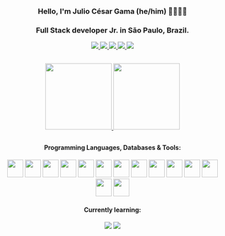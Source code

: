 <div align="center">

### Hello, I'm Julio César Gama (he/him) 👨‍💻🏳️‍🌈
### Full Stack developer Jr. in São Paulo, Brazil.
</div>  

<div align="center" style="display: inline_block">
  <a target="_blank" href="mailto:juliocesargama@protonmail.com">
    <img src="https://img.shields.io/badge/ProtonMail-8B89CC?style=for-the-badge&logo=protonmail&logoColor=white"/>
  </a>
  <a target="_blank" href="https://t.me/JuliusCGama">
  <img src = "https://img.shields.io/badge/Telegram-2CA5E0?style=for-the-badge&logo=telegram&logoColor=white" />
  </a>
  <a target="_blank" href="https://www.linkedin.com/in/juliocesargama/">
    <img src="https://img.shields.io/badge/LinkedIn-0077B5?style=for-the-badge&logo=linkedin&logoColor=white" />
  </a>
  <a target="_blank" href="https://juliocesargama.wordpress.com/">
    <img src="https://img.shields.io/badge/Wordpress-21759B?style=for-the-badge&logo=wordpress&logoColor=white" />
  </a>
    <a target="_blank" href="https://linktr.ee/juliocesargama">
    <img src="https://img.shields.io/badge/Linktree-39E09B?style=for-the-badge&logo=linktree&logoColor=white" />
  </a>
</div>  
 
 ##
 
<div align="center">
<a href="https://github.com/juliocesargama">
  <img height="150rem" src="https://github-readme-stats.vercel.app/api?username=juliocesargama&theme=github_dark&count_private=true&show_icons=true&hide=stars&hide_border=true" />
  <img height="150rem" src="https://github-readme-stats.vercel.app/api/top-langs?username=juliocesargama&layout=compact&theme=github_dark&hide_border=true" />
</a>
</div>

<div align="center">
  
##
#### Programming Languages, Databases & Tools:
</div>
  <div align="center" style="display: inline_block">
  <img width="36" height="40" src="https://cdn.jsdelivr.net/gh/devicons/devicon/icons/html5/html5-original.svg" />
  <img width="36" height="40" src="https://cdn.jsdelivr.net/gh/devicons/devicon/icons/css3/css3-original.svg" />
  <img width="36" height="40" src="https://cdn.jsdelivr.net/gh/devicons/devicon/icons/sass/sass-original.svg" />
  <img width="36" height="40" src="https://cdn.jsdelivr.net/gh/devicons/devicon/icons/bootstrap/bootstrap-original.svg" />
  <img width="36" height="40" src="https://cdn.jsdelivr.net/gh/devicons/devicon/icons/javascript/javascript-original.svg" />
  <img width="36" height="40" src="https://cdn.jsdelivr.net/gh/devicons/devicon/icons/typescript/typescript-original.svg" />
  <img width="36" height="40" src="https://cdn.jsdelivr.net/gh/devicons/devicon/icons/angularjs/angularjs-original.svg" />
  <img width="36" height="40" src="https://cdn.jsdelivr.net/gh/devicons/devicon/icons/webpack/webpack-original.svg" />

  <img width="36" height="40" src="https://cdn.jsdelivr.net/gh/devicons/devicon/icons/csharp/csharp-original.svg" />
  <img width="36" height="40" src="https://cdn.jsdelivr.net/gh/devicons/devicon/icons/dotnetcore/dotnetcore-original.svg" />
  <img width="36" height="40" src="https://cdn.jsdelivr.net/gh/devicons/devicon/icons/java/java-original.svg" />
  <img width="36" height="40" src="https://cdn.jsdelivr.net/gh/devicons/devicon/icons/spring/spring-original.svg" />
  <img width="36" height="40" src="https://cdn.jsdelivr.net/gh/devicons/devicon/icons/postgresql/postgresql-original.svg" />
  <img width="36" height="40" src="https://cdn.jsdelivr.net/gh/devicons/devicon/icons/mysql/mysql-original.svg" />
  
 #### Currently learning: <br>
  <img src="https://img.shields.io/badge/Angular-DD0031?style=for-the-badge&logo=angular&logoColor=white" />
  <img src="https://img.shields.io/badge/Spring-6DB33F?style=for-the-badge&logo=spring&logoColor=white" />
</div>
